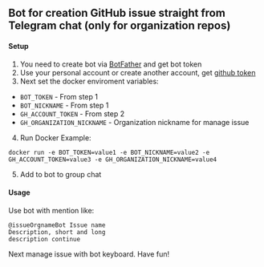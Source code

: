 ## Bot for creation GitHub issue straight from Telegram chat (only for organization repos)

#### Setup

1. You need to create bot via [BotFather](https://t.me/BotFather) and get bot token
2. Use your personal account or create another account, get [github token](https://github.com/settings/tokens)
3. Next set the docker enviroment variables:
  * `BOT_TOKEN` - From step 1
  * `BOT_NICKNAME` - From step 1
  * `GH_ACCOUNT_TOKEN` - From step 2
  * `GH_ORGANIZATION_NICKNAME` - Organization nickname for manage issue

4. Run Docker Example:
```commandline
docker run -e BOT_TOKEN=value1 -e BOT_NICKNAME=value2 -e GH_ACCOUNT_TOKEN=value3 -e GH_ORGANIZATION_NICKNAME=value4
```
5. Add to bot to group chat

#### Usage
Use bot with mention like:
```
@issueOrgnameBot Issue name
Description, short and long
description continue
```
Next manage issue with bot keyboard. Have fun!

